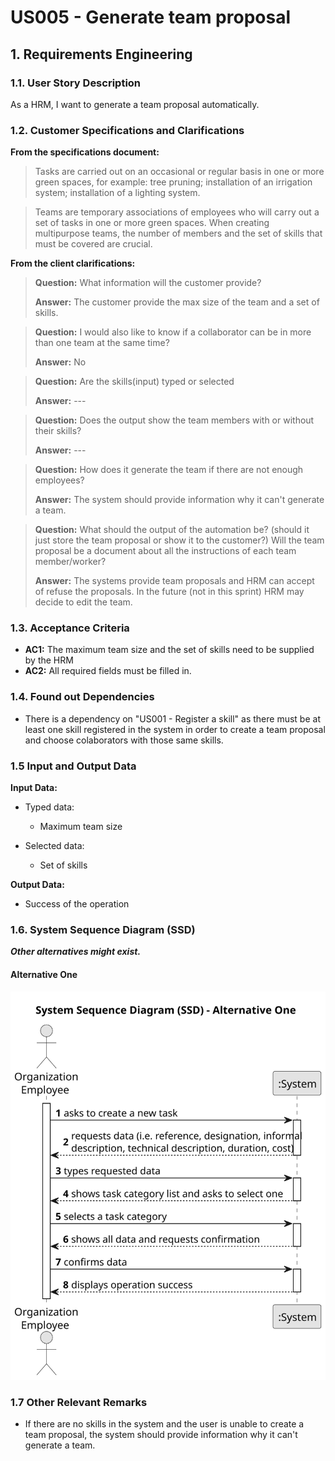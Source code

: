 # US005 - Generate team proposal

## 1. Requirements Engineering

### 1.1. User Story Description

As a HRM, I want to generate a team proposal automatically.

### 1.2. Customer Specifications and Clarifications 

**From the specifications document:**

>	Tasks are carried out on an occasional or regular basis in one or more green spaces,
for example: tree pruning; installation of an irrigation system; installation of a lighting
system.
 
>   Teams are temporary associations of employees who will carry out a set of tasks in
one or more green spaces. When creating multipurpose teams, the number of members
and the set of skills that must be covered are crucial.

**From the client clarifications:**

> **Question:** What information will the customer provide?
>
> **Answer:** The customer provide the max size of the team and a set of skills.

> **Question:** I would also like to know if a collaborator can be in more than one team at the same time?
>
> **Answer:** No

> **Question:** Are the skills(input) typed or selected
>
> **Answer:** ---

> **Question:** Does the output show the team members with or without their skills?
> 
> **Answer:** ---

> **Question:** How does it generate the team if there are not enough employees?
> 
> **Answer:** The system should provide information why it can't generate a team.

> **Question:** What should the output of the automation be? (should it just store the team proposal or show it to the customer?)  Will the team proposal be a document about all the instructions of each team member/worker?
>
> **Answer:** The systems provide team proposals and HRM can accept of refuse the proposals. In the future (not in this sprint) HRM may decide to edit the team.

### 1.3. Acceptance Criteria

* **AC1:** The maximum team size and the set of skills need to be supplied by the HRM
* **AC2:** All required fields must be filled in.

### 1.4. Found out Dependencies

* There is a dependency on "US001 - Register a skill" as there must be at least one skill registered in the system in order to create a team proposal and choose colaborators with those same skills.

### 1.5 Input and Output Data

**Input Data:**

* Typed data:
    * Maximum team size
	
* Selected data:
    * Set of skills 

**Output Data:**

* Success of the operation

### 1.6. System Sequence Diagram (SSD)

**_Other alternatives might exist._**

#### Alternative One

![System Sequence Diagram - Alternative One](svg/us006-system-sequence-diagram-alternative-one.svg)

### 1.7 Other Relevant Remarks

* If there are no skills in the system and the user is unable to create a team proposal, the system should provide information why it can't generate a team.